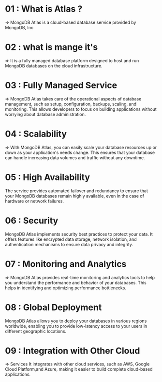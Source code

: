 <!-- ! ATLAS -->

# 01 : What is Atlas ? 
=> MongoDB Atlas is a cloud-based database service provided by MongoDB, Inc

# 02 : what is mange it's
=> It is a fully managed database platform designed to host and run MongoDB databases on the cloud infrastructure.

# 03 : Fully Managed Service
=> MongoDB Atlas takes care of the operational aspects of database management, such as setup, configuration, backups,  scaling, and monitoring. This allows developers to focus on building applications without worrying about database administration.

# 04 : Scalability
=> With MongoDB Atlas, you can easily scale your database resources up or down as your application's needs change. This ensures that your database can handle increasing data volumes and traffic without any downtime.

# 05 : High Availability
The service provides automated failover and redundancy to ensure that your MongoDB databases remain highly available, even in the case of hardware or network failures.

# 06 : Security
MongoDB Atlas implements security best practices to protect your data. It offers features like encrypted data storage, network isolation, and authentication mechanisms to ensure data privacy and integrity.

# 07 : Monitoring and Analytics
=> MongoDB Atlas provides real-time monitoring and analytics tools to help you understand the performance and behavior of your databases. This helps in identifying and optimizing performance bottlenecks.

# 08 : Global Deployment
MongoDB Atlas allows you to deploy your databases in various regions worldwide, enabling you to provide low-latency access to your users in different geographic locations.

# 09 : Integration with Other Cloud
=> Services It integrates with other cloud services, such as AWS, Google Cloud Platform,and Azure, making it easier to build complete cloud-based applications.
